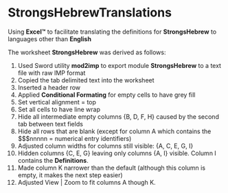 # StrongsHebrewTranslations
Using **Excel™** to facilitate translating the definitions for **StrongsHebrew** to languages other than **English**

The worksheet **StrongsHebrew** was derived as follows:
1. Used Sword utility **mod2imp** to export module **StrongsHebrew** to a text file with raw IMP format
2. Copied the tab delimited text into the worksheet
3. Inserted a header row
4. Applied **Conditional Formating** for empty cells to have grey fill
5. Set vertical alignment = top
6. Set all cells to have line wrap
7. Hide all intermediate empty columns {B, D, F, H} caused by the second tab between text fields
8. Hide all rows that are blank (except for column A which contains the $$$nnnnn = numerical entry identifiers)
9. Adjusted column widths for columns still visible: {A, C, E, G, I}
10. Hidden columns {C, E, G} leaving only columns {A, I} visible. Column I contains the **Definitions**.
11. Made column K narrower than the default (although this column is empty, it makes the next step easier)
12. Adjusted View | Zoom to fit columns A though K.
